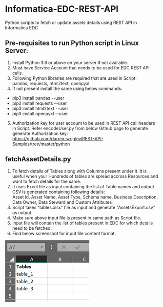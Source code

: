 # Informatica-EDC-REST-API
Python scripts to fetch or update assets details using REST API in Informatica EDC

## Pre-requisites to run Python script in Linux Server:
1. Install Python 3.6 or above on your server if not available.
2. Must have Service Account that needs to be used for EDC REST API calls.
3. Following Python libraries are required that are used in Script:<br>
pandas, requests, html2text, openpyxl
4. If not present install the same using below commands:
  - pip3 install pandas --user
  - pip3 install requests --user
  - pip3 install html2text --user
  - pip3 install openpyxl --user
5. Authorization key for user account to be used in REST API call headers in Script. Refer encodeUser.py from below Github page to generate generate Authorization key:<br>
https://github.com/darren-wrigley/REST-API-Samples/tree/master/python

## fetchAssetDetails.py
1. To fetch details of Tables along with Columns present under it. It is useful when your Hundreds of tables are spread accross Resources and want to fetch details for the same.
2. It uses Excel file as input containing the list of Table names and output CSV is generated containing following details: <br> 
Asset Id, Asset Name, Asset Type, Schema name, Business Description, Data Owner, Data Steward and Custom Attributes
3. Script takes "tables.xlsx" file as input and generate "AssetsExport.csv" as output.
4. Make sure above input file is present in same path as Script file.
5. Input file will contain the list of tables present in EDC for which details need to be fetched.
6. Find below screenshot for input file content format:<br>
<img src="./InputExcelImage.PNG">

